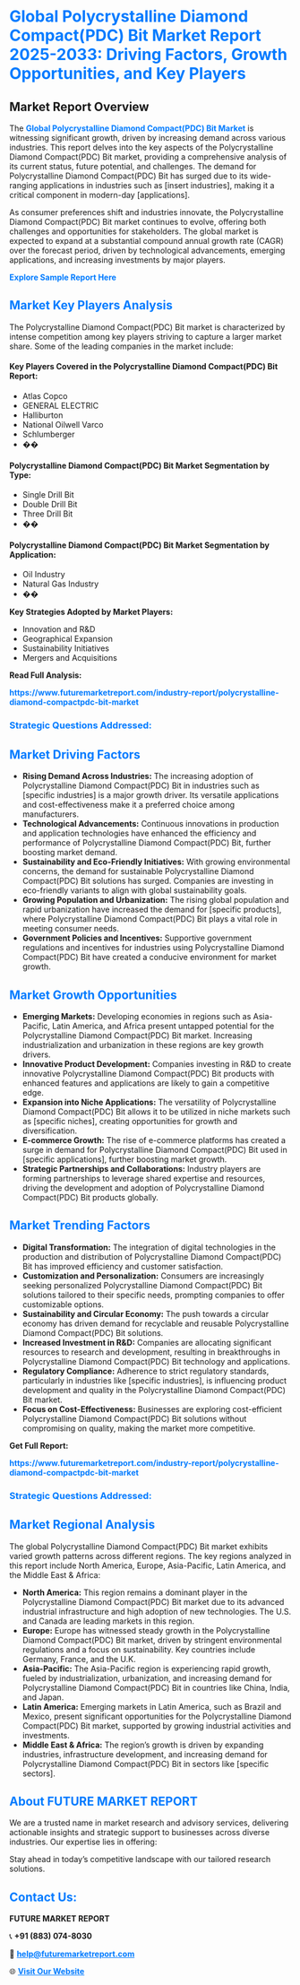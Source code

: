 <h1 style="color: #007BFF;">Global Polycrystalline Diamond Compact(PDC) Bit Market Report 2025-2033: Driving Factors, Growth Opportunities, and Key Players</h1>

<section id="overview">
<h2>Market Report Overview</h2>
<p>The <a href="https://www.futuremarketreport.com/industry-report/polycrystalline-diamond-compactpdc-bit-market" style="color: #007BFF; text-decoration: none;"><strong>Global Polycrystalline Diamond Compact(PDC) Bit Market</strong></a> is witnessing significant growth, driven by increasing demand across various industries. This report delves into the key aspects of the Polycrystalline Diamond Compact(PDC) Bit market, providing a comprehensive analysis of its current status, future potential, and challenges. The demand for Polycrystalline Diamond Compact(PDC) Bit has surged due to its wide-ranging applications in industries such as [insert industries], making it a critical component in modern-day [applications].</p>
<p>As consumer preferences shift and industries innovate, the Polycrystalline Diamond Compact(PDC) Bit market continues to evolve, offering both challenges and opportunities for stakeholders. The global market is expected to expand at a substantial compound annual growth rate (CAGR) over the forecast period, driven by technological advancements, emerging applications, and increasing investments by major players.</p>
</section>

<section id="overview">
<p><a href="https://www.futuremarketreport.com/request-sample/reportId=113812" style="color: #007BFF; text-decoration: none;"><strong>Explore Sample Report Here</strong></a></p>
</section>

<section id="key-players">
<h2 style="color: #007BFF;">Market Key Players Analysis</h2>
<p>The Polycrystalline Diamond Compact(PDC) Bit market is characterized by intense competition among key players striving to capture a larger market share. Some of the leading companies in the market include:</p>
<h4>Key Players Covered in the Polycrystalline Diamond Compact(PDC) Bit Report:</h4>
<ul><li>Atlas Copco</li><li>GENERAL ELECTRIC</li><li>Halliburton</li><li>National Oilwell Varco</li><li>Schlumberger</li><li>��</li></ul>
<h4>Polycrystalline Diamond Compact(PDC) Bit Market Segmentation by Type:</h4>
<ul><li>Single Drill Bit</li><li>Double Drill Bit</li><li>Three Drill Bit</li><li>��</li></ul>

<h4>Polycrystalline Diamond Compact(PDC) Bit Market Segmentation by Application:</h4>
<ul><li>Oil Industry</li><li>Natural Gas Industry</li><li>��</li></ul>
<p><strong>Key Strategies Adopted by Market Players:</strong></p>
<ul>
<li>Innovation and R&D</li>
<li>Geographical Expansion</li>
<li>Sustainability Initiatives</li>
<li>Mergers and Acquisitions</li>
</ul>
</section>

<section>
<p><strong>Read Full Analysis: </strong></p><a href="https://www.futuremarketreport.com/industry-report/polycrystalline-diamond-compactpdc-bit-market" style="color: #007BFF; text-decoration: none;"><strong>https://www.futuremarketreport.com/industry-report/polycrystalline-diamond-compactpdc-bit-market</strong></a>
<h3 style="color: #007BFF;">Strategic Questions Addressed:</h3>
</section>

<section id="driving-factors">
<h2 style="color: #007BFF;">Market Driving Factors</h2>
<ul>
<li><strong>Rising Demand Across Industries:</strong> The increasing adoption of Polycrystalline Diamond Compact(PDC) Bit in industries such as [specific industries] is a major growth driver. Its versatile applications and cost-effectiveness make it a preferred choice among manufacturers.</li>
<li><strong>Technological Advancements:</strong> Continuous innovations in production and application technologies have enhanced the efficiency and performance of Polycrystalline Diamond Compact(PDC) Bit, further boosting market demand.</li>
<li><strong>Sustainability and Eco-Friendly Initiatives:</strong> With growing environmental concerns, the demand for sustainable Polycrystalline Diamond Compact(PDC) Bit solutions has surged. Companies are investing in eco-friendly variants to align with global sustainability goals.</li>
<li><strong>Growing Population and Urbanization:</strong> The rising global population and rapid urbanization have increased the demand for [specific products], where Polycrystalline Diamond Compact(PDC) Bit plays a vital role in meeting consumer needs.</li>
<li><strong>Government Policies and Incentives:</strong> Supportive government regulations and incentives for industries using Polycrystalline Diamond Compact(PDC) Bit have created a conducive environment for market growth.</li>
</ul>
</section>

<section id="growth-opportunities">
<h2 style="color: #007BFF;">Market Growth Opportunities</h2>
<ul>
<li><strong>Emerging Markets:</strong> Developing economies in regions such as Asia-Pacific, Latin America, and Africa present untapped potential for the Polycrystalline Diamond Compact(PDC) Bit market. Increasing industrialization and urbanization in these regions are key growth drivers.</li>
<li><strong>Innovative Product Development:</strong> Companies investing in R&D to create innovative Polycrystalline Diamond Compact(PDC) Bit products with enhanced features and applications are likely to gain a competitive edge.</li>
<li><strong>Expansion into Niche Applications:</strong> The versatility of Polycrystalline Diamond Compact(PDC) Bit allows it to be utilized in niche markets such as [specific niches], creating opportunities for growth and diversification.</li>
<li><strong>E-commerce Growth:</strong> The rise of e-commerce platforms has created a surge in demand for Polycrystalline Diamond Compact(PDC) Bit used in [specific applications], further boosting market growth.</li>
<li><strong>Strategic Partnerships and Collaborations:</strong> Industry players are forming partnerships to leverage shared expertise and resources, driving the development and adoption of Polycrystalline Diamond Compact(PDC) Bit products globally.</li>
</ul>
</section>

<section id="trending-factors">
<h2 style="color: #007BFF;">Market Trending Factors</h2>
<ul>
<li><strong>Digital Transformation:</strong> The integration of digital technologies in the production and distribution of Polycrystalline Diamond Compact(PDC) Bit has improved efficiency and customer satisfaction.</li>
<li><strong>Customization and Personalization:</strong> Consumers are increasingly seeking personalized Polycrystalline Diamond Compact(PDC) Bit solutions tailored to their specific needs, prompting companies to offer customizable options.</li>
<li><strong>Sustainability and Circular Economy:</strong> The push towards a circular economy has driven demand for recyclable and reusable Polycrystalline Diamond Compact(PDC) Bit solutions.</li>
<li><strong>Increased Investment in R&D:</strong> Companies are allocating significant resources to research and development, resulting in breakthroughs in Polycrystalline Diamond Compact(PDC) Bit technology and applications.</li>
<li><strong>Regulatory Compliance:</strong> Adherence to strict regulatory standards, particularly in industries like [specific industries], is influencing product development and quality in the Polycrystalline Diamond Compact(PDC) Bit market.</li>
<li><strong>Focus on Cost-Effectiveness:</strong> Businesses are exploring cost-efficient Polycrystalline Diamond Compact(PDC) Bit solutions without compromising on quality, making the market more competitive.</li>
</ul>
</section>

<section>
<p><strong>Get Full Report: </strong></p><a href="https://www.futuremarketreport.com/industry-report/polycrystalline-diamond-compactpdc-bit-market" style="color: #007BFF; text-decoration: none;"><strong>https://www.futuremarketreport.com/industry-report/polycrystalline-diamond-compactpdc-bit-market</strong></a>
<h3 style="color: #007BFF;">Strategic Questions Addressed:</h3>
</section>


<section id="regional-analysis">
<h2 style="color: #007BFF;">Market Regional Analysis</h2>
<p>The global Polycrystalline Diamond Compact(PDC) Bit market exhibits varied growth patterns across different regions. The key regions analyzed in this report include North America, Europe, Asia-Pacific, Latin America, and the Middle East & Africa:</p>
<ul>
<li><strong>North America:</strong> This region remains a dominant player in the Polycrystalline Diamond Compact(PDC) Bit market due to its advanced industrial infrastructure and high adoption of new technologies. The U.S. and Canada are leading markets in this region.</li>
<li><strong>Europe:</strong> Europe has witnessed steady growth in the Polycrystalline Diamond Compact(PDC) Bit market, driven by stringent environmental regulations and a focus on sustainability. Key countries include Germany, France, and the U.K.</li>
<li><strong>Asia-Pacific:</strong> The Asia-Pacific region is experiencing rapid growth, fueled by industrialization, urbanization, and increasing demand for Polycrystalline Diamond Compact(PDC) Bit in countries like China, India, and Japan.</li>
<li><strong>Latin America:</strong> Emerging markets in Latin America, such as Brazil and Mexico, present significant opportunities for the Polycrystalline Diamond Compact(PDC) Bit market, supported by growing industrial activities and investments.</li>
<li><strong>Middle East & Africa:</strong> The region’s growth is driven by expanding industries, infrastructure development, and increasing demand for Polycrystalline Diamond Compact(PDC) Bit in sectors like [specific sectors].</li>
</ul>
</section>

<footer>
<h2 style="color: #007BFF;">About FUTURE MARKET REPORT</h2>
<p>We are a trusted name in market research and advisory services, delivering actionable insights and strategic support to businesses across diverse industries. Our expertise lies in offering:</p>

<p>Stay ahead in today’s competitive landscape with our tailored research solutions.</p>

<h2 style="color: #007BFF;">Contact Us:</h2>
<p><strong>FUTURE MARKET REPORT</strong></p>
<p>📞 <strong>+91 (883) 074-8030</strong></p>
<p>📧 <strong><a href="mailto:help@futuremarketreport.com" style="color: #007BFF;">help@futuremarketreport.com</a></strong></p>
<p>🌐 <strong><a href="https://www.futuremarketreport.com/" style="color: #007BFF;">Visit Our Website</a></strong></p>
</footer>